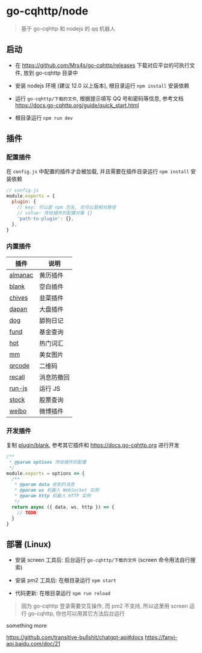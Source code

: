 # go-cqhttp/node

> 基于 go-cqhttp 和 nodejs 的 qq 机器人

## 启动

- 在 https://github.com/Mrs4s/go-cqhttp/releases 下载对应平台的可执行文件, 放到 go-cqhttp 目录中

- 安装 nodejs 环境 (建议 12.0 以上版本), 根目录运行 `npm install` 安装依赖

- 运行 `go-cqhttp/下载的文件`, 根据提示填写 QQ 号和密码等信息, 参考文档 https://docs.go-cqhttp.org/guide/quick_start.html

- 根目录运行 `npm run dev`

## 插件

### 配置插件

在 `config.js` 中配置的插件才会被加载, 并且需要在插件目录运行 `npm install` 安装依赖

```js
// config.js
module.exports = {
  plugin: {
    // key: 可以是 npm 包名, 也可以是相对路径
    // value: 传给插件的配置对象 {}
    'path-to-plugin': {},
  },
}
```

### 内置插件

| 插件                      | 说明       |
| ------------------------- | ---------- |
| [almanac](plugin/almanac) | 黄历插件   |
| [blank](plugin/blank)     | 空白插件   |
| [chives](plugin/chives)   | 韭菜插件   |
| [dapan](plugin/dapan)     | 大盘插件   |
| [dog](plugin/dog)         | 舔狗日记   |
| [fund](plugin/fund)       | 基金查询   |
| [hot](plugin/hot)         | 热门词汇   |
| [mm](plugin/mm)           | 美女图片   |
| [qrcode](plugin/qrcode)   | 二维码     |
| [recall](plugin/recall)   | 消息防撤回 |
| [run-js](plugin/run-js)   | 运行 JS    |
| [stock](plugin/stock)     | 股票查询   |
| [weibo](plugin/weibo)     | 微博插件   |

### 开发插件

复制 [plugin/blank](plugin/blank), 参考其它插件和 https://docs.go-cqhttp.org 进行开发

```js
/**
 * @param options 传给插件的配置
 */
module.exports = options => {
  /**
   * @param data 收到的消息
   * @param ws 机器人 WebSocket 实例
   * @param http 机器人 HTTP 实例
   */
  return async ({ data, ws, http }) => {
    // TODO:
  }
}
```

## 部署 (Linux)

- 安装 screen 工具后: 后台运行 `go-cqhttp/下载的文件` (screen 命令用法自行搜索)

- 安装 pm2 工具后: 在根目录运行 `npm start`

- 代码更新: 在根目录运行 `npm run reload`

> 因为 go-cqhttp 登录需要交互操作, 而 pm2 不支持, 所以这里用 screen 运行 go-cqhttp, 你也可以用其它方法后台运行


something more

https://github.com/transitive-bullshit/chatgpt-api#docs
https://fanyi-api.baidu.com/doc/21